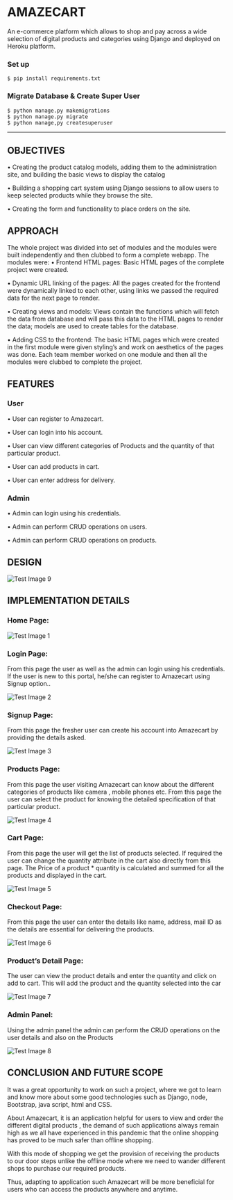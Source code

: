 
# AMAZECART
An e-commerce platform which allows to shop and pay across a wide selection of digital products and categories using Django and deployed on Heroku platform.

### Set up

```
$ pip install requirements.txt
```

### Migrate Database & Create Super User
```
$ python manage.py makemigrations
$ python manage.py migrate
$ python manage,py createsuperuser
```
---
## OBJECTIVES
•	Creating the product catalog models, adding them to the administration site, and building the basic views to display the catalog

•	Building a shopping cart system using Django sessions to allow users to keep selected products while they browse the site.

•	Creating the form and functionality to place orders on the site.

## APPROACH
The whole project was divided into set of modules and the modules were built independently and then clubbed to form a complete webapp.
The modules were:
•	Frontend HTML pages: Basic HTML pages of the complete project were created. 

•	Dynamic URL linking of the pages: All the pages created for the frontend were dynamically linked to each other, using links we passed the required data for the next page to render.

•	Creating views and models: Views contain the functions which will fetch the data from database and will pass this data to the HTML pages to render the data; models are used to create tables for the database.

•	Adding CSS to the frontend: The basic HTML pages which were created in the first module were given styling’s and work on aesthetics of the pages was done.
    Each team member worked on one module and then all the modules were clubbed to complete the project.


## FEATURES

### User
•	User can register to Amazecart.

•	User can login into his account.

•	User can view different categories of Products and the quantity of that particular product.

•	User can add products in cart.

•	User can enter address for delivery.

### Admin
•	Admin can login using his credentials.

•	Admin can perform CRUD operations on users.

•	Admin can perform CRUD operations on products.

## DESIGN

![Test Image 9](https://github.com/ApoorvaJinde/AmazeCart/blob/master/images/9.PNG)



## IMPLEMENTATION DETAILS

### Home Page:

![Test Image 1](https://github.com/ApoorvaJinde/AmazeCart/blob/master/images/1.PNG)


### Login Page: 
From this page the user as well as the admin can login using his credentials. If the user is new to this portal, he/she can register to Amazecart using Signup option..

![Test Image 2](https://github.com/ApoorvaJinde/AmazeCart/blob/master/images/2.PNG)




### Signup Page: 
From this page the fresher user can create his account into Amazecart by providing the details asked. 
 
![Test Image 3](https://github.com/ApoorvaJinde/AmazeCart/blob/master/images/3.PNG)


### Products Page:
From this page the user visiting Amazecart can know about the different categories of products like camera , mobile phones etc. From this page the user can select the product for knowing the detailed specification of that particular product.
 
![Test Image 4](https://github.com/ApoorvaJinde/AmazeCart/blob/master/images/4.PNG)
 
 
### Cart Page: 
From this page the user will get the list of products selected. If required the user can change the quantity attribute in the cart also directly from this page. The Price of a product * quantity is calculated and summed for all the products and displayed in the cart.
 
![Test Image 5](https://github.com/ApoorvaJinde/AmazeCart/blob/master/images/5.PNG)


### Checkout Page: 
From this page the user can enter the details like name, address, mail ID as the details are essential for delivering the products.

![Test Image 6](https://github.com/ApoorvaJinde/AmazeCart/blob/master/images/6.PNG)
 
### Product’s Detail Page: 
The user can view the product details and enter the quantity and click on add to cart. This will add the product and the quantity selected into the car

![Test Image 7](https://github.com/ApoorvaJinde/AmazeCart/blob/master/images/7.PNG)
 

### Admin Panel: 
Using the admin panel the admin can perform the CRUD operations on the user details and also on the Products

![Test Image 8](https://github.com/ApoorvaJinde/AmazeCart/blob/master/images/8.PNG)
 
## CONCLUSION AND FUTURE SCOPE
It was a great opportunity to work on such a project, where we got to learn and know more about some good technologies such as Django, node, Bootstrap, java script, html and CSS.

About Amazecart, it is an application helpful for users to view and order the different digital products , the demand of such applications always remain high as we all have experienced in this pandemic that the online shopping has proved to be  much safer than offline shopping.  

With this mode of shopping we get the provision of receiving the products to our door steps unlike the offline mode where we need to wander different shops to purchase our required products.

Thus, adapting to application such Amazecart will be more beneficial for users who can access the products anywhere and anytime.

